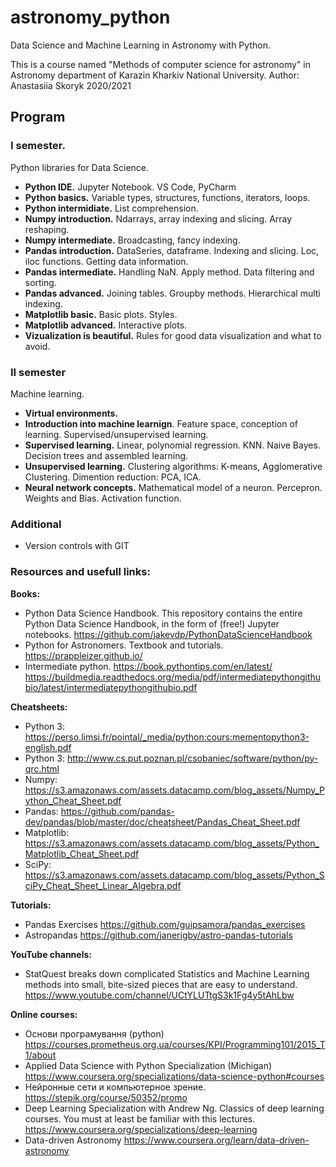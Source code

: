 # astronomy_python
Data Science and Machine Learning in Astronomy with Python.  

This is a course named "Methods of computer science for astronomy" in Astronomy department of Karazin Kharkiv National University. 
Author: Anastasiia Skoryk
2020/2021 

## Program

### I semester. 
Python libraries for Data Science. 
- **Python IDE.** Jupyter Notebook. VS Code, PyCharm
- **Python basics.** Variable types, structures, functions, iterators, loops. 
- **Python intermidiate.** List comprehension. 
- **Numpy introduction.** Ndarrays, array indexing and slicing. Array reshaping. 
- **Numpy intermediate.** Broadcasting, fancy indexing.
- **Pandas introduction.** DataSeries, dataframe. Indexing and slicing. Loc, iloc functions. Getting data information.
- **Pandas intermediate.** Handling NaN. Apply method. Data filtering and sorting. 
- **Pandas advanced.** Joining tables. Groupby methods. Hierarchical multi indexing. 
- **Matplotlib basic.** Basic plots. Styles.  
- **Matplotlib advanced.** Interactive plots. 
- **Vizualization is beautiful.** Rules for good data visualization and what to avoid.


### II semester
Machine learning. 
- **Virtual environments.**
- **Introduction into machine learnign**. Feature space, conception of learning. Supervised/unsupervised learning.
- **Supervised learning.** Linear, polynomial regression. KNN. Naive Bayes. Decision trees and assembled learning. 
- **Unsupervised learning.** Clustering algorithms: K-means, Agglomerative Clustering. Dimention reduction: PCA, ICA.
- **Neural network concepts.** Mathematical model of a neuron. Percepron. Weights and Bias. Activation function.


### Additional
- Version controls with GIT


### Resources and usefull links: 
**Books:** 
- Python Data Science Handbook. This repository contains the entire Python Data Science Handbook, in the form of (free!) Jupyter notebooks. https://github.com/jakevdp/PythonDataScienceHandbook 
- Python for Astronomers. Textbook and tutorials. https://prappleizer.github.io/ 
- Intermediate python. https://book.pythontips.com/en/latest/ https://buildmedia.readthedocs.org/media/pdf/intermediatepythongithubio/latest/intermediatepythongithubio.pdf

**Cheatsheets:** 
- Python 3: https://perso.limsi.fr/pointal/_media/python:cours:mementopython3-english.pdf
- Python 3: http://www.cs.put.poznan.pl/csobaniec/software/python/py-qrc.html 
- Numpy: https://s3.amazonaws.com/assets.datacamp.com/blog_assets/Numpy_Python_Cheat_Sheet.pdf
- Pandas: https://github.com/pandas-dev/pandas/blob/master/doc/cheatsheet/Pandas_Cheat_Sheet.pdf
- Matplotlib: https://s3.amazonaws.com/assets.datacamp.com/blog_assets/Python_Matplotlib_Cheat_Sheet.pdf
- SciPy: https://s3.amazonaws.com/assets.datacamp.com/blog_assets/Python_SciPy_Cheat_Sheet_Linear_Algebra.pdf

**Tutorials:**
- Pandas Exercises https://github.com/guipsamora/pandas_exercises 
- Astropandas https://github.com/janerigby/astro-pandas-tutorials 

**YouTube channels:**
- StatQuest breaks down complicated Statistics and Machine Learning methods into small, bite-sized pieces that are easy to understand. https://www.youtube.com/channel/UCtYLUTtgS3k1Fg4y5tAhLbw

**Online courses:** 
- Основи програмування (python) https://courses.prometheus.org.ua/courses/KPI/Programming101/2015_T1/about 
- Applied Data Science with Python Specialization (Michigan) https://www.coursera.org/specializations/data-science-python#courses 
- Нейронные сети и компьютерное зрение. https://stepik.org/course/50352/promo 
- Deep Learning Specialization with Andrew Ng. Classics of deep learning courses. You must at least be familiar with this lectures.  https://www.coursera.org/specializations/deep-learning 
- Data-driven Astronomy https://www.coursera.org/learn/data-driven-astronomy 

